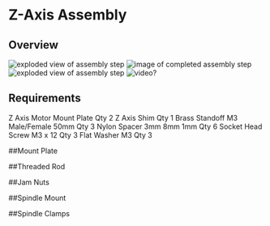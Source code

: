 # Z-Axis Assembly
## Overview
![exploded view of assembly step](http://placehold.it/200x200)  ![image of completed assembly step](http://placehold.it/200x200) ![exploded view of assembly step](http://placehold.it/200x200) ![video?](http://placehold.it/200x200)

## Requirements

Z Axis Motor Mount Plate Qty 2
Z Axis Shim Qty 1
Brass Standoff M3 Male/Female 50mm Qty 3
Nylon Spacer 3mm 8mm 1mm Qty 6
Socket Head Screw M3 x 12 Qty 3
Flat Washer M3 Qty 3

##Mount Plate

##Threaded Rod

##Jam Nuts

##Spindle Mount

##Spindle Clamps
